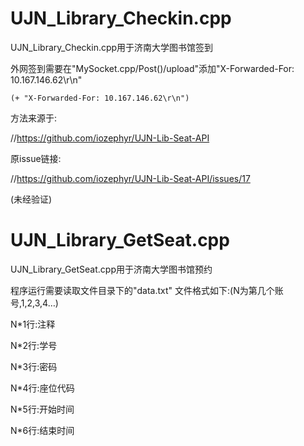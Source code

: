 # UJN_Library_Checkin.cpp
UJN_Library_Checkin.cpp用于济南大学图书馆签到
  
  外网签到需要在"MySocket.cpp/Post()/upload"添加"X-Forwarded-For: 10.167.146.62\r\n"
  
    (+ "X-Forwarded-For: 10.167.146.62\r\n")
  
  方法来源于:
  
  //https://github.com/iozephyr/UJN-Lib-Seat-API
  
  原issue链接:
  
  //https://github.com/iozephyr/UJN-Lib-Seat-API/issues/17
  
  (未经验证)

# UJN_Library_GetSeat.cpp

UJN_Library_GetSeat.cpp用于济南大学图书馆预约

程序运行需要读取文件目录下的"data.txt"
文件格式如下:(N为第几个账号,1,2,3,4…)

N*1行:注释

N*2行:学号

N*3行:密码

N*4行:座位代码

N*5行:开始时间

N*6行:结束时间
